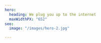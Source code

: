 ```yaml
---
hero:
  heading: We plug you up to the internet
  maxWidthPX: "652"
seo:
  image: "/images/hero-2.jpg"

---
```

